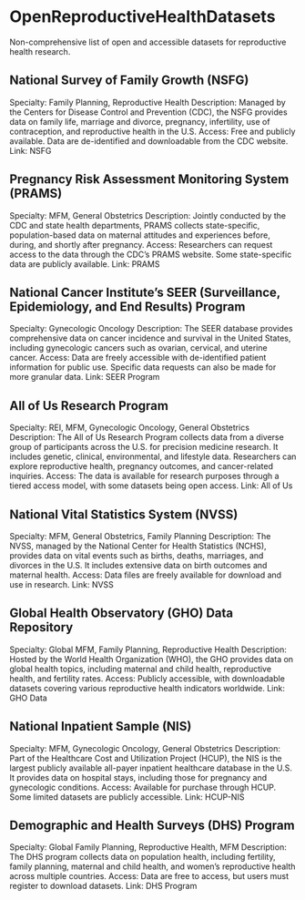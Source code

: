 # OpenReproductiveHealthDatasets
Non-comprehensive list of open and accessible datasets for reproductive health research.


## National Survey of Family Growth (NSFG)
Specialty: Family Planning, Reproductive Health
Description: Managed by the Centers for Disease Control and Prevention (CDC), the NSFG provides data on family life, marriage and divorce, pregnancy, infertility, use of contraception, and reproductive health in the U.S.
Access: Free and publicly available. Data are de-identified and downloadable from the CDC website.
Link: NSFG

## Pregnancy Risk Assessment Monitoring System (PRAMS)
Specialty: MFM, General Obstetrics
Description: Jointly conducted by the CDC and state health departments, PRAMS collects state-specific, population-based data on maternal attitudes and experiences before, during, and shortly after pregnancy.
Access: Researchers can request access to the data through the CDC’s PRAMS website. Some state-specific data are publicly available.
Link: PRAMS

## National Cancer Institute’s SEER (Surveillance, Epidemiology, and End Results) Program
Specialty: Gynecologic Oncology
Description: The SEER database provides comprehensive data on cancer incidence and survival in the United States, including gynecologic cancers such as ovarian, cervical, and uterine cancer.
Access: Data are freely accessible with de-identified patient information for public use. Specific data requests can also be made for more granular data.
Link: SEER Program

## All of Us Research Program
Specialty: REI, MFM, Gynecologic Oncology, General Obstetrics
Description: The All of Us Research Program collects data from a diverse group of participants across the U.S. for precision medicine research. It includes genetic, clinical, environmental, and lifestyle data. Researchers can explore reproductive health, pregnancy outcomes, and cancer-related inquiries.
Access: The data is available for research purposes through a tiered access model, with some datasets being open access.
Link: All of Us

## National Vital Statistics System (NVSS)
Specialty: MFM, General Obstetrics, Family Planning
Description: The NVSS, managed by the National Center for Health Statistics (NCHS), provides data on vital events such as births, deaths, marriages, and divorces in the U.S. It includes extensive data on birth outcomes and maternal health.
Access: Data files are freely available for download and use in research.
Link: NVSS

## Global Health Observatory (GHO) Data Repository
Specialty: Global MFM, Family Planning, Reproductive Health
Description: Hosted by the World Health Organization (WHO), the GHO provides data on global health topics, including maternal and child health, reproductive health, and fertility rates.
Access: Publicly accessible, with downloadable datasets covering various reproductive health indicators worldwide.
Link: GHO Data

## National Inpatient Sample (NIS)
Specialty: MFM, Gynecologic Oncology, General Obstetrics
Description: Part of the Healthcare Cost and Utilization Project (HCUP), the NIS is the largest publicly available all-payer inpatient healthcare database in the U.S. It provides data on hospital stays, including those for pregnancy and gynecologic conditions.
Access: Available for purchase through HCUP. Some limited datasets are publicly accessible.
Link: HCUP-NIS

## Demographic and Health Surveys (DHS) Program
Specialty: Global Family Planning, Reproductive Health, MFM
Description: The DHS program collects data on population health, including fertility, family planning, maternal and child health, and women’s reproductive health across multiple countries.
Access: Data are free to access, but users must register to download datasets.
Link: DHS Program
